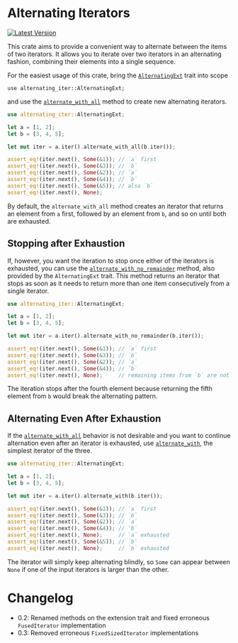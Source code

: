 # Alternating Iterators

[![Latest Version](https://img.shields.io/crates/v/alternating-iter)](https://crates.io/crates/alternating-iter)

This crate aims to provide a convenient way to alternate between the items of two iterators. It allows you to iterate over two iterators in an alternating fashion, combining their elements into a single sequence.

For the easiest usage of this crate, bring the [`AlternatingExt`](crate::AlternatingExt) trait into scope

```rust, no_run
use alternating_iter::AlternatingExt;
```

and use the [`alternate_with_all`](AlternatingExt::alternate_with_all) method to create new alternating iterators.

```rust
use alternating_iter::AlternatingExt;

let a = [1, 2];
let b = [3, 4, 5];

let mut iter = a.iter().alternate_with_all(b.iter());

assert_eq!(iter.next(), Some(&1)); // `a` first
assert_eq!(iter.next(), Some(&3)); // `b`
assert_eq!(iter.next(), Some(&2)); // `a`
assert_eq!(iter.next(), Some(&4)); // `b`
assert_eq!(iter.next(), Some(&5)); // also `b`
assert_eq!(iter.next(), None);
```

By default, the `alternate_with_all` method creates an iterator that returns an element from `a` first, followed by an element from `b`, and so on until both are exhausted.

## Stopping after Exhaustion

If, however, you want the iteration to stop once either of the iterators is exhausted, you can use the [`alternate_with_no_remainder`](AlternatingExt::alternate_with_no_remainder) method, also provided by the `AlternatingExt` trait. This method returns an iterator that stops as soon as it needs to return more than one item consecutively from a single iterator.

```rust
use alternating_iter::AlternatingExt;

let a = [1, 2];
let b = [3, 4, 5];

let mut iter = a.iter().alternate_with_no_remainder(b.iter());

assert_eq!(iter.next(), Some(&1)); // `a` first
assert_eq!(iter.next(), Some(&3)); // `b`
assert_eq!(iter.next(), Some(&2)); // `a`
assert_eq!(iter.next(), Some(&4)); // `b`
assert_eq!(iter.next(), None);     // remaining items from `b` are not returned
```

The iteration stops after the fourth element because returning the fifth element from `b` would break the alternating pattern.

## Alternating Even After Exhaustion

If the [`alternate_with_all`](AlternatingExt::alternate_with_all) behavior is not desirable and you want to continue alternation even after an iterator is exhausted, use [`alternate_with`](AlternatingExt::alternate_with), the simplest iterator of the three.

```rust
use alternating_iter::AlternatingExt;

let a = [1, 2];
let b = [3, 4, 5];

let mut iter = a.iter().alternate_with(b.iter());

assert_eq!(iter.next(), Some(&1)); // `a` first
assert_eq!(iter.next(), Some(&3)); // `b`
assert_eq!(iter.next(), Some(&2)); // `a`
assert_eq!(iter.next(), Some(&4)); // `b`
assert_eq!(iter.next(), None);     // `a` exhausted
assert_eq!(iter.next(), Some(&5)); // `b`
assert_eq!(iter.next(), None);     // `b` exhausted
```

The iterator will simply keep alternating blindly, so `Some` can appear between `None` if one of the input iterators is larger than the other.

# Changelog

- 0.2: Renamed methods on the extension trait and fixed erroneous `FusedIterator` implementation
- 0.3: Removed erroneous `FixedSizedIterator` implementations
